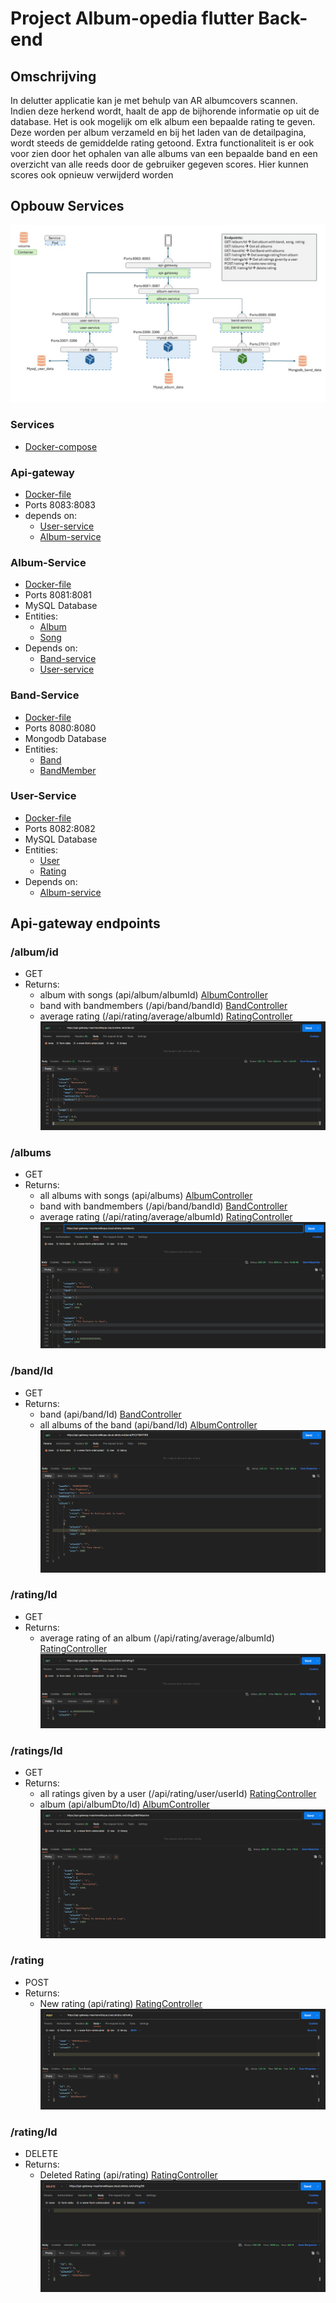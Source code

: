 # Project Album-opedia flutter Back-end
## Omschrijving
In delutter applicatie kan je met behulp van AR albumcovers scannen.
Indien deze herkend wordt, haalt de app de bijhorende informatie op uit de database. 
Het is ook mogelijk om elk album een bepaalde rating te geven. Deze worden per album verzameld
en bij het laden van de detailpagina, wordt steeds de gemiddelde rating getoond. Extra functionaliteit
is er ook voor zien door het ophalen van alle albums van een bepaalde band en een overzicht van alle reeds
door de gebruiker gegeven scores. Hier kunnen scores ook opnieuw verwijderd worden

## Opbouw Services

![schema services](./Readme/APIBack-enddiagram.jpg)

### Services
- [Docker-compose](docker-compose.yml)

### Api-gateway
- [Docker-file](./api-gateway/Dockerfile)
- Ports 8083:8083
- depends on:
  - [User-service](./user-service)
  - [Album-service](./album-service)

### Album-Service
- [Docker-file](./album-service/Dockerfile)
- Ports 8081:8081
- MySQL Database
- Entities: 
  - [Album](./album-service/src/main/java/fact/it/albumservice/model/Album.java)
  - [Song](./album-service/src/main/java/fact/it/albumservice/model/Song.java)
- Depends on:
  - [Band-service](./band-service)
  - [User-service](./user-service)

### Band-Service 
- [Docker-file](./band-service/Dockerfile)
- Ports 8080:8080
- Mongodb Database
- Entities: 
  - [Band](./band-service/src/main/java/fact/it/bandservice/model/Band.java)
  - [BandMember](./band-service/src/main/java/fact/it/bandservice/model/BandMember.java)

### User-Service
- [Docker-file](./user-service/Dockerfile)
- Ports 8082:8082
- MySQL Database
- Entities:
  - [User](./user-service/src/main/java/fact/it/userservice/model/User.java)
  - [Rating](./user-service/src/main/java/fact/it/userservice/model/Rating.java)
- Depends on:
  - [Album-service](./album-service)

## Api-gateway endpoints
### /album/id
- GET
- Returns:
  - album with songs (api/album/albumId) [AlbumController](./album-service/src/main/java/fact/it/albumservice/controller/AlbumController.java)
  - band with bandmembers (/api/band/bandId) [BandController](./band-service/src/main/java/fact/it/bandservice/controller/BandController.java)
  - average rating (/api/rating/average/albumId) [RatingController](./user-service/src/main/java/fact/it/userservice/controller/RatingController.java)
![Get Album](./Readme/getalbum.png)

### /albums
- GET
- Returns:
  - all albums with songs (api/albums) [AlbumController](./album-service/src/main/java/fact/it/albumservice/controller/AlbumController.java)
  - band with bandmembers (/api/band/bandId) [BandController](./band-service/src/main/java/fact/it/bandservice/controller/BandController.java)
  - average rating (/api/rating/average/albumId) [RatingController](./user-service/src/main/java/fact/it/userservice/controller/RatingController.java)
![Get Albums](./Readme/getalbums.png)

### /band/Id
- GET
- Returns:
  - band (api/band/Id) [BandController](./band-service/src/main/java/fact/it/bandservice/controller/BandController.java)
  - all albums of the band (api/band/Id) [AlbumController](./album-service/src/main/java/fact/it/albumservice/controller/AlbumController.java)
![Get Band](./Readme/getband.png)

### /rating/Id
- GET
- Returns:
  - average rating of an album (/api/rating/average/albumId) [RatingController](./user-service/src/main/java/fact/it/userservice/controller/RatingController.java)
![Get Rating](./Readme/getrating.png)

### /ratings/Id
- GET
- Returns:
  - all ratings given by a user (/api/rating/user/userId) [RatingController](./user-service/src/main/java/fact/it/userservice/controller/RatingController.java)
  - album (api/albumDto/Id) [AlbumController](./album-service/src/main/java/fact/it/albumservice/controller/AlbumController.java)
![Get Ratings](./Readme/getratings.png)

### /rating
- POST
- Returns:
  - New rating (api/rating) [RatingController](./user-service/src/main/java/fact/it/userservice/controller/RatingController.java)
![Post Rating](./Readme/postrating.png)

### /rating/Id
- DELETE
- Returns:
  - Deleted Rating (api/rating) [RatingController](./user-service/src/main/java/fact/it/userservice/controller/RatingController.java)
![Delete Rating](./Readme/deleterating.png)